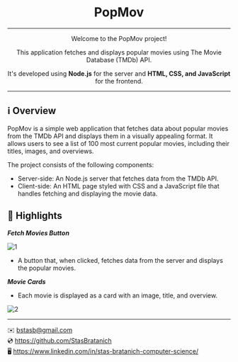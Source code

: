 <h1 align="center">PopMov</h1>

***

<p align="center">Welcome to the PopMov project!</p>
<p align="center">This application fetches and displays popular movies using The Movie Database (TMDb) API.</p>
<p align="center">It's developed using <strong>Node.js</strong> for the server and <strong>HTML, CSS, and JavaScript</strong> for the frontend.</p>

***

## ℹ️ Overview

PopMov is a simple web application that fetches data about popular movies from the TMDb API and displays them in a visually appealing format.
It allows users to see a list of 100 most current popular movies, including their titles, images, and overviews.

The project consists of the following components:

- Server-side: An Node.js server that fetches data from the TMDb API.
- Client-side: An HTML page styled with CSS and a JavaScript file that handles fetching and displaying the movie data.

## 🌟 Highlights

***Fetch Movies Button***

![1](https://github.com/StasBratanich/PopMov/assets/83605505/c9fdb2a1-97f5-4ad2-b7ce-16a5d3a0613a)

- A button that, when clicked, fetches data from the server and displays the popular movies.

***Movie Cards***
- Each movie is displayed as a card with an image, title, and overview.

![2](https://github.com/StasBratanich/PopMov/assets/83605505/aeed719e-56fe-40f3-afc8-ef4cba8ae5b5)

***

✉️ [bstasb@gmail.com](url)  
💿 https://github.com/StasBratanich  
🖥️ https://www.linkedin.com/in/stas-bratanich-computer-science/  
